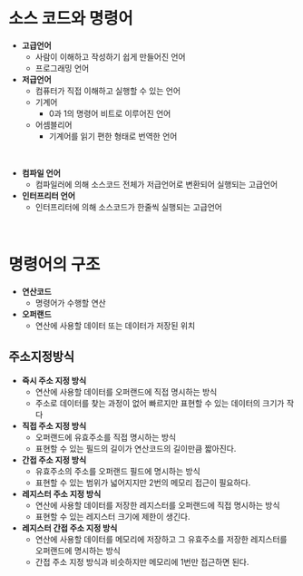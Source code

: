 # 소스 코드와 명령어
* **고급언어**
  * 사람이 이해하고 작성하기 쉽게 만들어진 언어 
  * 프로그래밍 언어
* **저급언어**
  * 컴퓨터가 직접 이해하고 실행할 수 있는 언어
  * 기계어
    * 0과 1의 명령어 비트로 이루어진 언어
  * 어셈블리어
    * 기계어를 읽기 편한 형태로 번역한 언어

<br>

* **컴파일 언어**
  * 컴파일러에 의해 소스코드 전체가 저급언어로 변환되어 실행되는 고급언어
* **인터프리터 언어**
  * 인터프리터에 의해 소스코드가 한줄씩 실행되는 고급언어
 
<br>

# 명령어의 구조
* **연산코드**
  * 명령어가 수행할 연산
* **오퍼랜드**
  * 연산에 사용할 데이터 또는 데이터가 저장된 위치
 
## 주소지정방식
* **즉시 주소 지정 방식**
  * 연산에 사용할 데이터를 오퍼랜드에 직접 명시하는 방식
  * 주소로 데이터를 찾는 과정이 없어 빠르지만 표현할 수 있는 데이터의 크기가 작다
* **직접 주소 지정 방식**
  * 오퍼랜드에 유효주소를 직접 명시하는 방식
  * 표현할 수 있는 필드의 길이가 연산코드의 길이만큼 짧아진다.
* **간접 주소 지정 방식**
  * 유효주소의 주소를 오퍼랜드 필드에 명시하는 방식
  * 표현할 수 있는 범위가 넓어지지만 2번의 메모리 접근이 필요하다.
* **레지스터 주소 지정 방식**
  * 연산에 사용할 데이터를 저장한 레지스터를 오퍼랜드에 직접 명시하는 방식
  * 표현할 수 있는 레지스터 크기에 제한이 생긴다.
* **레지스터 간접 주소 지정 방식**
  * 연산에 사용할 데이터를 메모리에 저장하고 그 유효주소를 저장한 레지스터를 오퍼랜드에 명시하는 방식
  * 간접 주소 지정 방식과 비슷하지만 메모리에 1번만 접근하면 된다.
